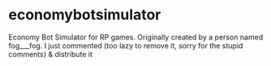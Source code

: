 # economybotsimulator
Economy Bot Simulator for RP games. Originally created by a person named fog___fog. I just commented (too lazy to remove it, sorry for the stupid comments) &amp; distribute it
